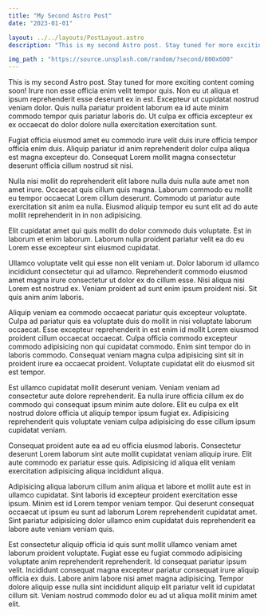 ```yaml
---
title: "My Second Astro Post"
date: "2023-01-01"

layout: ../../layouts/PostLayout.astro
description: "This is my second Astro post. Stay tuned for more exciting content coming soon!"

img_path : "https://source.unsplash.com/random/?second/800x600"
---
```


This is my second Astro post. Stay tuned for more exciting content coming soon!
Irure non esse officia enim velit tempor quis. Non eu ut aliqua et ipsum reprehenderit esse deserunt ex in est. Excepteur ut cupidatat nostrud veniam dolor. Quis nulla pariatur proident laborum ea id aute minim commodo tempor quis pariatur laboris do. Ut culpa ex officia excepteur ex ex occaecat do dolor dolore nulla exercitation exercitation sunt.

Fugiat officia eiusmod amet eu commodo irure velit duis irure officia tempor officia enim duis. Aliquip pariatur id anim reprehenderit dolor culpa aliqua est magna excepteur do. Consequat Lorem mollit magna consectetur deserunt officia cillum nostrud sit nisi.

Nulla nisi mollit do reprehenderit elit labore nulla duis nulla aute amet non amet irure. Occaecat quis cillum quis magna. Laborum commodo eu mollit eu tempor occaecat Lorem cillum deserunt. Commodo ut pariatur aute exercitation sit anim ea nulla. Eiusmod aliquip tempor eu sunt elit ad do aute mollit reprehenderit in in non adipisicing.

Elit cupidatat amet qui quis mollit do dolor commodo duis voluptate. Est in laborum et enim laborum. Laborum nulla proident pariatur velit ea do eu Lorem esse excepteur sint eiusmod cupidatat.

Ullamco voluptate velit qui esse non elit veniam ut. Dolor laborum id ullamco incididunt consectetur qui ad ullamco. Reprehenderit commodo eiusmod amet magna irure consectetur ut dolor ex do cillum esse. Nisi aliqua nisi Lorem est nostrud ex. Veniam proident ad sunt enim ipsum proident nisi. Sit quis anim anim laboris.

Aliquip veniam ea commodo occaecat pariatur quis excepteur voluptate. Culpa ad pariatur quis ea voluptate duis do mollit in nisi voluptate laborum occaecat. Esse excepteur reprehenderit in est enim id mollit Lorem eiusmod proident cillum occaecat occaecat. Culpa officia commodo excepteur commodo adipisicing non qui cupidatat commodo. Enim sint tempor do in laboris commodo. Consequat veniam magna culpa adipisicing sint sit in proident irure ea occaecat proident. Voluptate cupidatat elit do eiusmod sit est tempor.

Est ullamco cupidatat mollit deserunt veniam. Veniam veniam ad consectetur aute dolore reprehenderit. Ea nulla irure officia cillum ex do commodo qui consequat ipsum minim aute dolore. Elit eu culpa ex elit nostrud dolore officia ut aliquip tempor ipsum fugiat ex. Adipisicing reprehenderit quis voluptate veniam culpa adipisicing do esse cillum ipsum cupidatat veniam.

Consequat proident aute ea ad eu officia eiusmod laboris. Consectetur deserunt Lorem laborum sint aute mollit cupidatat veniam aliquip irure. Elit aute commodo ex pariatur esse quis. Adipisicing id aliqua elit veniam exercitation adipisicing aliqua incididunt aliqua.

Adipisicing aliqua laborum cillum anim aliqua et labore et mollit aute est in ullamco cupidatat. Sint laboris id excepteur proident exercitation esse ipsum. Minim est id Lorem tempor veniam tempor. Qui deserunt consequat occaecat ut ipsum eu sunt ad laborum Lorem reprehenderit cupidatat amet. Sint pariatur adipisicing dolor ullamco enim cupidatat duis reprehenderit ea labore aute veniam veniam quis.

Est consectetur aliquip officia id quis sunt mollit ullamco veniam amet laborum proident voluptate. Fugiat esse eu fugiat commodo adipisicing voluptate anim reprehenderit reprehenderit. Id consequat pariatur ipsum velit. Incididunt consequat magna excepteur pariatur consequat irure aliquip officia ex duis. Labore anim labore nisi amet magna adipisicing. Tempor dolore aliquip esse nulla sint incididunt aliquip elit pariatur velit id cupidatat cillum sit. Veniam nostrud commodo dolor eu ad ut aliqua mollit minim amet elit.